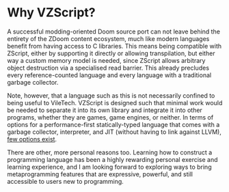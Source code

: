 # Why VZScript?

A successful modding-oriented Doom source port can not leave behind the entirety of the ZDoom content ecosystem, much like modern languages benefit from having access to  C libraries. This means being compatible with ZScript, either by supporting it directly or allowing transpilation, but either way a custom memory model is needed, since ZScript allows arbitrary object destruction via a specialised read barrier. This already precludes every reference-counted language and every language with a traditional garbage collector.

Note, however, that a language such as this is not necessarily confined to being useful to VileTech. VZScript is designed such that minimal work would be needed to separate it into its own library and integrate it into other programs, whether they are games, game engines, or neither. In terms of options for a performance-first statically-typed language that comes with a garbage collector, interpreter, and JIT (without having to link against LLVM), [few options exist](https://github.com/dbohdan/embedded-scripting-languages).

There are other, more personal reasons too. Learning how to construct a programming language has been a highly rewarding personal exercise and learning experience, and I am looking forward to exploring ways to bring metaprogramming features that are expressive, powerful, and still accessible to users new to programming.
